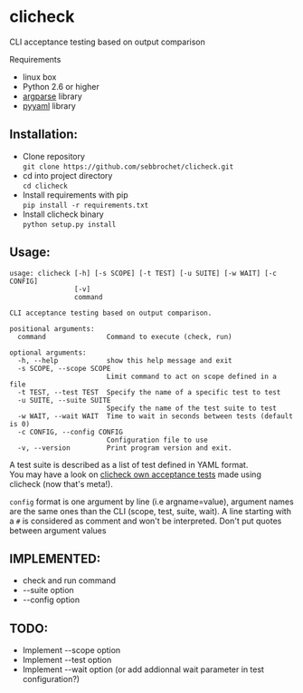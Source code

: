 clicheck
========

CLI acceptance testing based on output comparison

Requirements
* linux box
* Python 2.6 or higher
* [argparse](https://docs.python.org/3/library/argparse.html) library
* [pyyaml](http://pyyaml.org/) library

Installation:
-------------
* Clone repository    
`git clone https://github.com/sebbrochet/clicheck.git`
* cd into project directory    
`cd clicheck`
* Install requirements with pip    
`pip install -r requirements.txt`
* Install clicheck binary    
`python setup.py install`

Usage:
------

```
usage: clicheck [-h] [-s SCOPE] [-t TEST] [-u SUITE] [-w WAIT] [-c CONFIG]
                [-v]
                command

CLI acceptance testing based on output comparison.

positional arguments:
  command               Command to execute (check, run)

optional arguments:
  -h, --help            show this help message and exit
  -s SCOPE, --scope SCOPE
                        Limit command to act on scope defined in a file
  -t TEST, --test TEST  Specify the name of a specific test to test
  -u SUITE, --suite SUITE
                        Specify the name of the test suite to test
  -w WAIT, --wait WAIT  Time to wait in seconds between tests (default is 0)
  -c CONFIG, --config CONFIG
                        Configuration file to use
  -v, --version         Print program version and exit.
```

A test suite is described as a list of test defined in YAML format.    
You may have a look on [clicheck own acceptance tests](https://github.com/sebbrochet/clicheck/blob/master/tests/clicheck_test_suite.yaml) made using clicheck (now that's meta!).    

`config` format is one argument by line (i.e argname=value), argument names are the same ones than the CLI (scope, test, suite, wait).
A line starting with a `#` is considered as comment and won't be interpreted.
Don't put quotes between argument values

IMPLEMENTED:
------
* check and run command
* --suite option
* --config option

TODO:
------
* Implement --scope option
* Implement --test option
* Implement --wait option (or add addionnal wait parameter in test configuration?)
